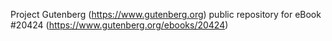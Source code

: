 Project Gutenberg (https://www.gutenberg.org) public repository for eBook #20424 (https://www.gutenberg.org/ebooks/20424)
